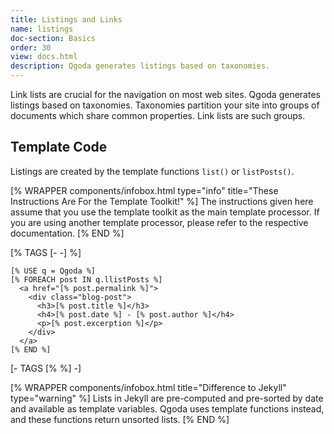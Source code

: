 ```yaml
---
title: Listings and Links
name: listings
doc-section: Basics
order: 30
view: docs.html
description: Qgoda generates listings based on taxonomies.
---
```

Link lists are crucial for the navigation on most web sites.  Qgoda 
generates listings based on taxonomies.  Taxonomies partition your
site into groups of documents which share common properties.  Link
lists are such groups.

## Template Code

Listings are created by the template functions `list()` or `listPosts()`.

[% WRAPPER components/infobox.html
           type="info" title="These Instructions Are For the Template Toolkit!" %]
    The instructions given here assume that you use the template toolkit as
    the main template processor.  If you are using another template processor,
    please refer to the respective documentation.
[% END %]

[% TAGS [- -] %]
```markup
[% USE q = Qgoda %]
[% FOREACH post IN q.llistPosts %]
  <a href="[% post.permalink %]">
    <div class="blog-post">
      <h3>[% post.title %]</h3>
      <h4>[% post.date %] - [% post.author %]</h4>
      <p>[% post.excerption %]</p>
    </div>
  </a>
[% END %]
```
[- TAGS [% %] -]

[% WRAPPER components/infobox.html
     title="Difference to Jekyll"
     type="warning" %]
Lists in Jekyll are pre-computed and pre-sorted by date and available as 
template variables.  Qgoda uses template functions instead, and these
functions return unsorted lists.
[% END %]

